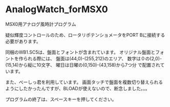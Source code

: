 # AnalogWatch_forMSX0
MSX0用アナログ風時計プログラム

疑似輝度コントロールのため、ロータリポテンショメータをPORT Bに接続する必要があります。

同梱のWB1.SC5は、盤面とフォントが含まれています。
オリジナル盤面とフォントを作られる際には、
盤面は(44,0)-(255,212)のエリア、
数字は０の(2,0)-(15,14)から縦に10文字、
曜日は日曜の(0,150)-(43,158)から7つ分 
で配置されています。

また、べーしっ君を利用しています。
画面タッチで盤面を複数切り替えられるようにしたかったんですが、BLOADが使えないので、断念しました。。。

プログラムの終了は、スペースキーを押してください。

